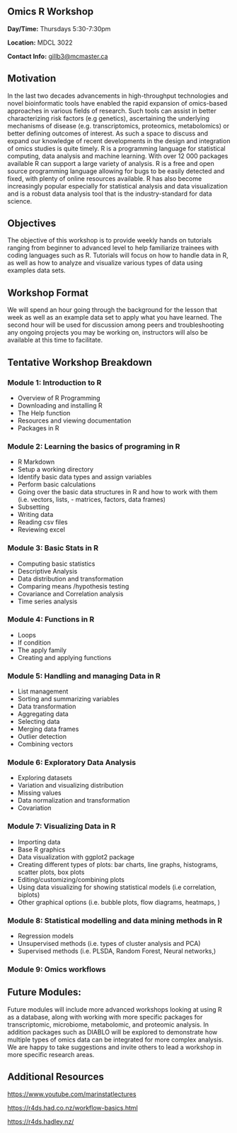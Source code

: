 
<!-- README.md is generated from README.Rmd. Please edit that file -->

## Omics R Workshop

**Day/Time:** Thursdays 5:30-7:30pm

**Location:** MDCL 3022

**Contact Info:** [gillb3@mcmaster.ca](gillb3@mcmaster.ca)

## Motivation

In the last two decades advancements in high-throughput technologies and
novel bioinformatic tools have enabled the rapid expansion of
omics-based approaches in various fields of research. Such tools can
assist in better characterizing risk factors (e.g genetics),
ascertaining the underlying mechanisms of disease (e.g. transcriptomics,
proteomics, metabolomics) or better defining outcomes of interest. As
such a space to discuss and expand our knowledge of recent developments
in the design and integration of omics studies is quite timely. R is a
programming language for statistical computing, data analysis and
machine learning. With over 12 000 packages available R can support a
large variety of analysis. R is a free and open source programming
language allowing for bugs to be easily detected and fixed, with plenty
of online resources available. R has also become increasingly popular
especially for statistical analysis and data visualization and is a
robust data analysis tool that is the industry-standard for data
science.

## Objectives

The objective of this workshop is to provide weekly hands on tutorials
ranging from beginner to advanced level to help familiarize trainees
with coding languages such as R. Tutorials will focus on how to handle
data in R, as well as how to analyze and visualize various types of data
using examples data sets.

## Workshop Format

We will spend an hour going through the background for the lesson that
week as well as an example data set to apply what you have learned. The
second hour will be used for discussion among peers and troubleshooting
any ongoing projects you may be working on, instructors will also be
available at this time to facilitate.

## Tentative Workshop Breakdown

### Module 1: Introduction to R

- Overview of R Programming
- Downloading and installing R
- The Help function
- Resources and viewing documentation
- Packages in R

  

### Module 2: Learning the basics of programing in R

- R Markdown
- Setup a working directory
- Identify basic data types and assign variables
- Perform basic calculations
- Going over the basic data structures in R and how to work with them
  (i.e. vectors, lists, - matrices, factors, data frames)
- Subsetting
- Writing data
- Reading csv files
- Reviewing excel

  

### Module 3: Basic Stats in R

- Computing basic statistics
- Descriptive Analysis
- Data distribution and transformation
- Comparing means /hypothesis testing
- Covariance and Correlation analysis
- Time series analysis

  

### Module 4: Functions in R

- Loops
- If condition
- The apply family
- Creating and applying functions

  

### Module 5: Handling and managing Data in R

- List management
- Sorting and summarizing variables
- Data transformation
- Aggregating data
- Selecting data
- Merging data frames
- Outlier detection
- Combining vectors

  

### Module 6: Exploratory Data Analysis

- Exploring datasets
- Variation and visualizing distribution
- Missing values
- Data normalization and transformation
- Covariation

  

### Module 7: Visualizing Data in R

- Importing data
- Base R graphics
- Data visualization with ggplot2 package
- Creating different types of plots: bar charts, line graphs,
  histograms, scatter plots, box plots
- Editing/customizing/combining plots
- Using data visualizing for showing statistical models (i.e
  correlation, biplots)
- Other graphical options (i.e. bubble plots, flow diagrams, heatmaps, )

  

### Module 8: Statistical modelling and data mining methods in R

- Regression models
- Unsupervised methods (i.e. types of cluster analysis and PCA)
- Supervised methods (i.e. PLSDA, Random Forest, Neural networks,)

  

### Module 9: Omics workflows

  

## Future Modules:

Future modules will include more advanced workshops looking at using R
as a database, along with working with more specific packages for
transcriptomic, microbiome, metabolomic, and proteomic analysis. In
addition packages such as DIABLO will be explored to demonstrate how
multiple types of omics data can be integrated for more complex
analysis.  
We are happy to take suggestions and invite others to lead a workshop in
more specific research areas.

## Additional Resources

<https://www.youtube.com/marinstatlectures>

<https://r4ds.had.co.nz/workflow-basics.html>

<https://r4ds.hadley.nz/>

